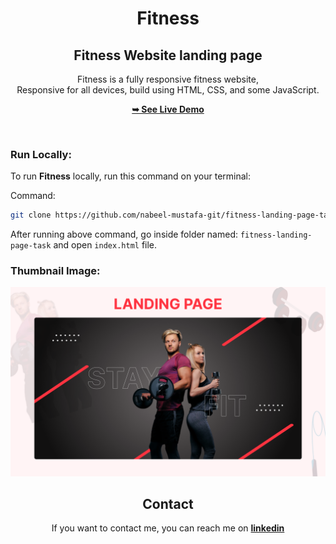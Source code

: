 <div align="center">

  <h1 align="center">Fitness</h1>
  <h2 align="center">Fitness Website landing page</h2>

Fitness is a fully responsive fitness website, <br />Responsive for all devices, build using HTML, CSS, and some JavaScript.

<a href="https://fitness-landing-page-task.netlify.app/"><strong>➥ See Live Demo</strong></a>

</div>

<br />

### Run Locally:

To run **Fitness** locally, run this command on your terminal:

Command:

```bash
git clone https://github.com/nabeel-mustafa-git/fitness-landing-page-task.git
```

After running above command, go inside folder named: `fitness-landing-page-task` and open `index.html` file.

### Thumbnail Image:

![Fitlife Desktop Demo](./assets/images/thumbnail.png "Desktop Demo")

<h2 align="center">Contact</h2>

<div align="center">

If you want to contact me, you can reach me on <a align="center" href="https://www.linkedin.com/in/nabeel-dev"><strong>linkedin</strong></a>

</div>
